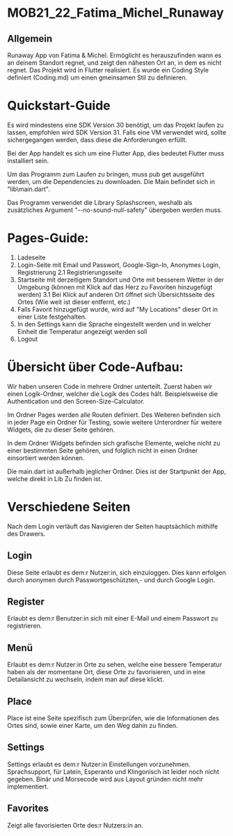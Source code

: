 # MOB21_22_Fatima_Michel_Runaway

## Allgemein

Runaway App von Fatima & Michel. Ermöglicht es herauszufinden wann es an deinem Standort regnet, und
zeigt den nähesten Ort an, in dem es nicht regnet. Das Projekt wird in Flutter realisiert. Es wurde
ein Coding Style definiert (Coding.md) um einen gmeinsamen Stil zu definieren.

# Quickstart-Guide

Es wird mindestens eine SDK Version 30 benötigt, um das Projekt laufen zu lassen, empfohlen wird SDK
Version 31. Falls eine VM verwendet wird, sollte sichergegangen werden, dass diese die Anforderungen
erfüllt.

Bei der App handelt es sich um eine Flutter App, dies bedeutet Flutter muss installiert sein.

Um das Programm zum Laufen zu bringen, muss pub get ausgeführt werden, um die Dependencies zu
downloaden. Die Main befindet sich in "lib\main.dart".

Das Programm verwendet die Library Splashscreen, weshalb als zusätzliches Argument
"--no-sound-null-safety" übergeben werden muss.

# Pages-Guide:

1. Ladeseite
2. Login-Seite mit Email und Passwort, Google-Sign-In, Anonymes Login, Registrierung
   2.1 Registrierungsseite
3. Startseite mit derzeitigem Standort und Orte mit besserem Wetter in der Umgebung (können mit
   Klick auf das Herz zu Favoriten hinzugefügt werden)
   3.1 Bei Klick auf anderen Ort öffnet sich Übersichtsseite des Ortes (Wie weit ist dieser
   entfernt, etc.)
4. Falls Favorit hinzugefügt wurde, wird auf "My Locations" dieser Ort in einer Liste festgehalten.
5. In den Settings kann die Sprache eingestellt werden und in welcher Einheit die Temperatur
   angezeigt werden soll
6. Logout

# Übersicht über Code-Aufbau:

Wir haben unseren Code in mehrere Ordner unterteilt. Zuerst haben wir einen Logik-Ordner, welcher
die Logik des Codes hält. Beispielsweise die Authentication und den Screen-Size-Calculator.

Im Ordner Pages werden alle Routen definiert. Des Weiteren befinden sich in jeder Page ein Ordner
für Testing, sowie weitere Unterordner für weitere Widgets, die zu dieser Seite gehören.

In dem Ordner Widgets befinden sich grafische Elemente, welche nicht zu einer bestimmten Seite
gehören, und folglich nicht in einen Ordner einsortiert werden können.

Die main.dart ist außerhalb jeglicher Ordner. Dies ist der Startpunkt der App, welche direkt in Lib
Zu finden ist.

# Verschiedene Seiten

Nach dem Login verläuft das Navigieren der Seiten hauptsächlich mithilfe des Drawers.

## Login

Diese Seite erlaubt es dem:r Nutzer:in, sich einzuloggen. Dies kann erfolgen durch anonymen durch
Passwortgeschützten,- und durch Google Login.

## Register

Erlaubt es dem:r Benutzer:in sich mit einer E-Mail und einem Passwort zu registrieren.

## Menü

Erlaubt es dem:r Nutzer:in Orte zu sehen, welche eine bessere Temperatur haben als der momentane
Ort, diese Orte zu favorisieren, und in eine Detailansicht zu wechseln, indem man auf diese klickt.

## Place

Place ist eine Seite spezifisch zum Überprüfen, wie die Informationen des Ortes sind, sowie einer
Karte, um den Weg dahin zu finden.

## Settings

Settings erlaubt es dem:r Nutzer:in Einstellungen vorzunehmen. Sprachsupport, für Latein, Esperanto und
Klingonisch ist leider noch nicht gegeben. Binär und Morsecode wird aus Layout gründen nicht mehr
implementiert.

## Favorites

Zeigt alle favorisierten Orte des:r Nutzers:in an.